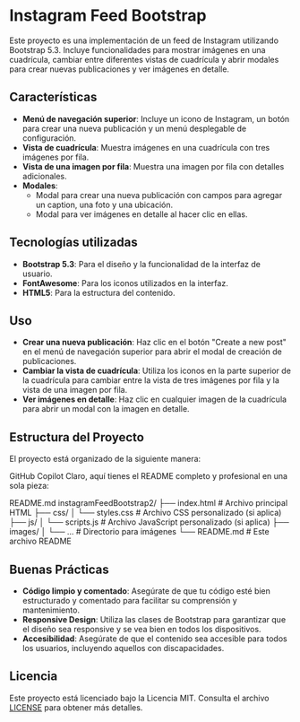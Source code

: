 # Instagram Feed Bootstrap

Este proyecto es una implementación de un feed de Instagram utilizando Bootstrap 5.3. Incluye funcionalidades para mostrar imágenes en una cuadrícula, cambiar entre diferentes vistas de cuadrícula y abrir modales para crear nuevas publicaciones y ver imágenes en detalle.

## Características

- **Menú de navegación superior**: Incluye un icono de Instagram, un botón para crear una nueva publicación y un menú desplegable de configuración.
- **Vista de cuadrícula**: Muestra imágenes en una cuadrícula con tres imágenes por fila.
- **Vista de una imagen por fila**: Muestra una imagen por fila con detalles adicionales.
- **Modales**: 
  - Modal para crear una nueva publicación con campos para agregar un caption, una foto y una ubicación.
  - Modal para ver imágenes en detalle al hacer clic en ellas.

## Tecnologías utilizadas

- **Bootstrap 5.3**: Para el diseño y la funcionalidad de la interfaz de usuario.
- **FontAwesome**: Para los iconos utilizados en la interfaz.
- **HTML5**: Para la estructura del contenido.

## Uso

- **Crear una nueva publicación**: Haz clic en el botón "Create a new post" en el menú de navegación superior para abrir el modal de creación de publicaciones.
- **Cambiar la vista de cuadrícula**: Utiliza los iconos en la parte superior de la cuadrícula para cambiar entre la vista de tres imágenes por fila y la vista de una imagen por fila.
- **Ver imágenes en detalle**: Haz clic en cualquier imagen de la cuadrícula para abrir un modal con la imagen en detalle.

## Estructura del Proyecto

El proyecto está organizado de la siguiente manera:

GitHub Copilot
Claro, aquí tienes el README completo y profesional en una sola pieza:

README.md
instagramFeedBootstrap2/ ├── index.html # Archivo principal HTML ├── css/ │ └── styles.css # Archivo CSS personalizado (si aplica) ├── js/ │ └── scripts.js # Archivo JavaScript personalizado (si aplica) ├── images/ │ └── ... # Directorio para imágenes └── README.md # Este archivo README


## Buenas Prácticas

- **Código limpio y comentado**: Asegúrate de que tu código esté bien estructurado y comentado para facilitar su comprensión y mantenimiento.
- **Responsive Design**: Utiliza las clases de Bootstrap para garantizar que el diseño sea responsive y se vea bien en todos los dispositivos.
- **Accesibilidad**: Asegúrate de que el contenido sea accesible para todos los usuarios, incluyendo aquellos con discapacidades.


## Licencia

Este proyecto está licenciado bajo la Licencia MIT. Consulta el archivo [LICENSE](LICENSE) para obtener más detalles.

